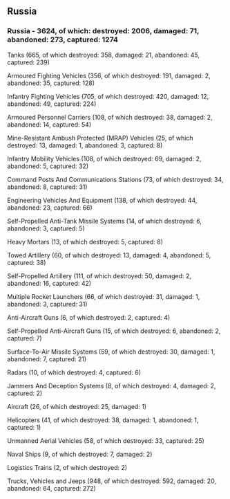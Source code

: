 
 
 ## Russia
 
 ### Russia - 3624, of which: destroyed: 2006, damaged: 71, abandoned: 273, captured: 1274

 

 

 Tanks (665, of which destroyed: 358, damaged: 21, abandoned: 45, captured: 239)

 Armoured Fighting Vehicles (356, of which destroyed: 191, damaged: 2, abandoned: 35, captured: 128)

 Infantry Fighting Vehicles (705, of which destroyed: 420, damaged: 12, abandoned: 49, captured: 224)

 Armoured Personnel Carriers (108, of which destroyed: 38, damaged: 2, abandoned: 14, captured: 54)

 Mine-Resistant Ambush Protected (MRAP) Vehicles (25, of which destroyed: 13, damaged: 1, abandoned: 3, captured: 8)

 Infantry Mobility Vehicles (108, of which destroyed: 69, damaged: 2, abandoned: 5, captured: 32)

 Command Posts And Communications Stations (73, of which destroyed: 34, abandoned: 8, captured: 31)

 Engineering Vehicles And Equipment (138, of which destroyed: 44, abandoned: 23, captured: 66)

 Self-Propelled Anti-Tank Missile Systems (14, of which destroyed: 6, abandoned: 3, captured: 5)

 Heavy Mortars (13, of which destroyed: 5, captured: 8)

 Towed Artillery (60, of which destroyed: 13, damaged: 4, abandoned: 5, captured: 38)

 Self-Propelled Artillery (111, of which destroyed: 50, damaged: 2, abandoned: 16, captured: 42)

 Multiple Rocket Launchers (66, of which destroyed: 31, damaged: 1, abandoned: 3, captured: 31)

 Anti-Aircraft Guns (6, of which destroyed: 2, captured: 4)

 Self-Propelled Anti-Aircraft Guns (15, of which destroyed: 6, abandoned: 2, captured: 7)

 Surface-To-Air Missile Systems (59, of which destroyed: 30, damaged: 1, abandoned: 7, captured: 21)

 Radars (10, of which destroyed: 4, captured: 6)

 Jammers And Deception Systems (8, of which destroyed: 4, damaged: 2, captured: 2)

 Aircraft (26, of which destroyed: 25, damaged: 1)

 Helicopters (41, of which destroyed: 38, damaged: 1, abandoned: 1, captured: 1)

 Unmanned Aerial Vehicles (58, of which destroyed: 33, captured: 25)

 Naval Ships (9, of which destroyed: 7, damaged: 2)

 Logistics Trains (2, of which destroyed: 2)

 Trucks, Vehicles and Jeeps (948, of which destroyed: 592, damaged: 20, abandoned: 64, captured: 272)

